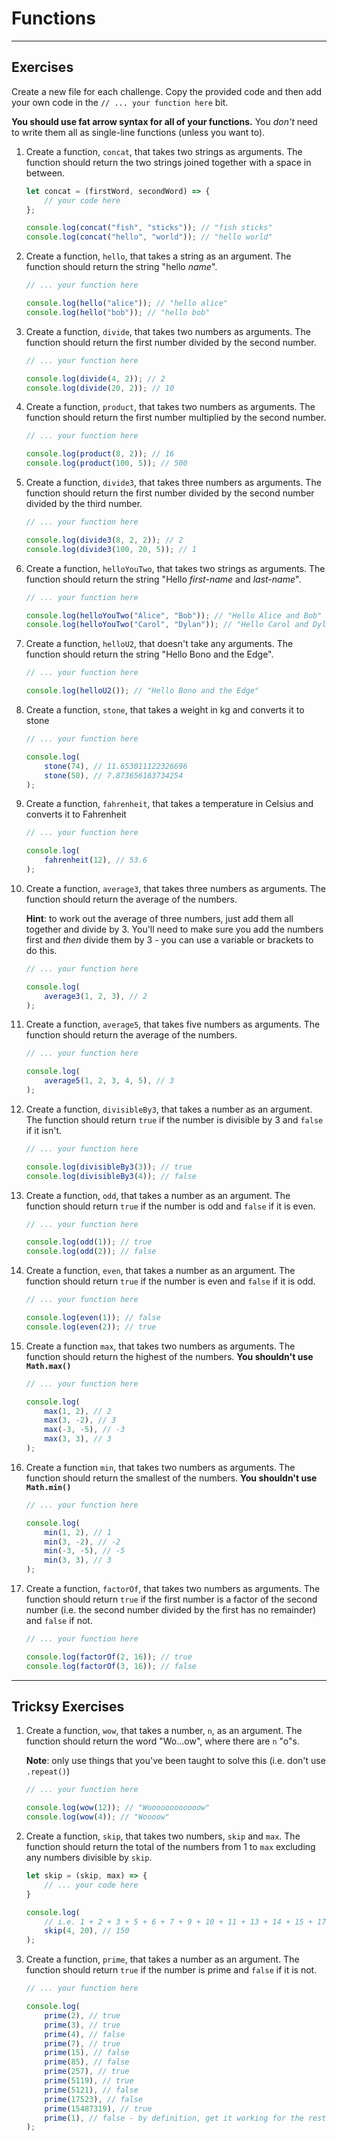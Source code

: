 # Functions

---

## Exercises

Create a new file for each challenge. Copy the provided code and then add your own code in the `// ... your function here` bit.

**You should use fat arrow syntax for all of your functions.** You *don't* need to write them all as single-line functions (unless you want to).

1) Create a function, `concat`, that takes two strings as arguments. The function should return the two strings joined together with a space in between.

    ```javascript
    let concat = (firstWord, secondWord) => {
        // your code here
    };

    console.log(concat("fish", "sticks")); // "fish sticks"
    console.log(concat("hello", "world")); // "hello world"
    ```

1) Create a function, `hello`, that takes a string as an argument. The function should return the string "hello *name*".

    ```javascript
    // ... your function here

    console.log(hello("alice")); // "hello alice"
    console.log(hello("bob")); // "hello bob"
    ```

1) Create a function, `divide`, that takes two numbers as arguments. The function should return the first number divided by the second number.

    ```javascript
    // ... your function here

    console.log(divide(4, 2)); // 2
    console.log(divide(20, 2)); // 10
    ```

1) Create a function, `product`, that takes two numbers as arguments. The function should return the first number multiplied by the second number.

    ```javascript
    // ... your function here

    console.log(product(8, 2)); // 16
    console.log(product(100, 5)); // 500
    ```

1) Create a function, `divide3`, that takes three numbers as arguments. The function should return the first number divided by the second number divided by the third number.

    ```javascript
    // ... your function here

    console.log(divide3(8, 2, 2)); // 2
    console.log(divide3(100, 20, 5)); // 1
    ```

1) Create a function, `helloYouTwo`, that takes two strings as arguments. The function should return the string "Hello *first-name* and *last-name*".

    ```javascript
    // ... your function here

    console.log(helloYouTwo("Alice", "Bob")); // "Hello Alice and Bob"
    console.log(helloYouTwo("Carol", "Dylan")); // "Hello Carol and Dylan"
    ```

1) Create a function, `helloU2`, that doesn't take any arguments. The function should return the string "Hello Bono and the Edge".

    ```javascript
    // ... your function here

    console.log(helloU2()); // "Hello Bono and the Edge"
    ```

1) Create a function, `stone`, that takes a weight in kg and converts it to stone

    ```javascript
    // ... your function here

    console.log(
        stone(74), // 11.653011122326696
        stone(50), // 7.873656163734254
    );
    ```

1) Create a function, `fahrenheit`, that takes a temperature in Celsius and converts it to Fahrenheit

    ```javascript
    // ... your function here

    console.log(
        fahrenheit(12), // 53.6
    );
    ```

1) Create a function, `average3`, that takes three numbers as arguments. The function should return the average of the numbers.

    **Hint**: to work out the average of three numbers, just add them all together and divide by 3. You'll need to make sure you add the numbers first and *then* divide them by 3 - you can use a variable or brackets to do this.

    ```javascript
    // ... your function here

    console.log(
        average3(1, 2, 3), // 2
    );
    ```

1) Create a function, `average5`, that takes five numbers as arguments. The function should return the average of the numbers.


    ```javascript
    // ... your function here

    console.log(
        average5(1, 2, 3, 4, 5), // 3
    );
    ```

1) Create a function, `divisibleBy3`, that takes a number as an argument. The function should return `true` if the number is divisible by 3 and `false` if it isn't.

    ```javascript
    // ... your function here

    console.log(divisibleBy3(3)); // true
    console.log(divisibleBy3(4)); // false
    ```

1) Create a function, `odd`, that takes a number as an argument. The function should return `true` if the number is odd and `false` if it is even.

    ```javascript
    // ... your function here

    console.log(odd(1)); // true
    console.log(odd(2)); // false
    ```

1) Create a function, `even`, that takes a number as an argument. The function should return `true` if the number is even and `false` if it is odd.

    ```javascript
    // ... your function here

    console.log(even(1)); // false
    console.log(even(2)); // true
    ```

1) Create a function `max`, that takes two numbers as arguments. The function should return the highest of the numbers. **You shouldn't use `Math.max()`**

    ```javascript
    // ... your function here

    console.log(
        max(1, 2), // 2
        max(3, -2), // 3
        max(-3, -5), // -3
        max(3, 3), // 3
    );
    ```

1) Create a function `min`, that takes two numbers as arguments. The function should return the smallest of the numbers. **You shouldn't use `Math.min()`**

    ```javascript
    // ... your function here

    console.log(
        min(1, 2), // 1
        min(3, -2), // -2
        min(-3, -5), // -5
        min(3, 3), // 3
    );
    ```

1) Create a function, `factorOf`, that takes two numbers as arguments. The function should return `true` if the first number is a factor of the second number (i.e. the second number divided by the first has no remainder) and `false` if not.

    ```javascript
    // ... your function here

    console.log(factorOf(2, 16)); // true
    console.log(factorOf(3, 16)); // false
    ```

---

## Tricksy Exercises

1) Create a function, `wow`, that takes a number, `n`, as an argument. The function should return the word "Wo...ow", where there are `n` "o"s.

    **Note**: only use things that you've been taught to solve this (i.e. don't use `.repeat()`)

    ```javaScript
    // ... your function here

    console.log(wow(12)); // "Woooooooooooow"
    console.log(wow(4)); // "Woooow"
    ```

1) Create a function, `skip`, that takes two numbers, `skip` and `max`. The function should return the total of the numbers from 1 to `max` excluding any numbers divisible by `skip`.


    ```javascript
    let skip = (skip, max) => {
        // ... your code here
    }

    console.log(
        // i.e. 1 + 2 + 3 + 5 + 6 + 7 + 9 + 10 + 11 + 13 + 14 + 15 + 17 + 18 + 19
        skip(4, 20), // 150
    );
    ```



1) Create a function, `prime`, that takes a number as an argument. The function should return `true` if the number is prime and `false` if it is not.

    ```javascript
    // ... your function here

    console.log(
        prime(2), // true
        prime(3), // true
        prime(4), // false
        prime(7), // true
        prime(15), // false
        prime(85), // false
        prime(257), // true
        prime(5119), // true
        prime(5121), // false
        prime(17523), // false
        prime(15487319), // true
        prime(1), // false - by definition, get it working for the rest first
    );
    ```
